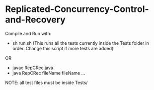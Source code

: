 # Replicated-Concurrency-Control-and-Recovery

Compile and Run with:
- sh run.sh
(This runs all the tests currently inside the Tests folder in order. Change this script if more tests are added)

OR

- javac RepCRec.java
- java RepCRec fileName fileName ...


NOTE: all test files must be inside Tests/
